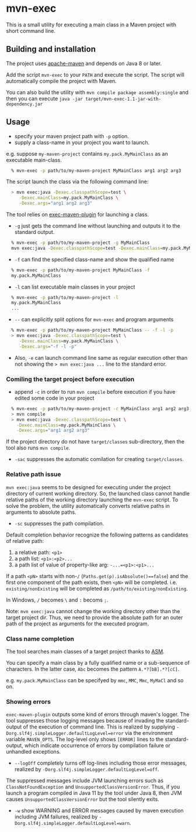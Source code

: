 # mvn-exec

This is a small utility for executing a main class in a Maven project with short command line.

## Building and installation

The project uses [apache-maven](http://maven.apache.org) and depends on Java 8 or later.

Add the script `mvn-exec` to your `PATH` and execute the script.
The script will automatically compile the project with Maven.

You can also build the utility with `mvn compile package assembly:single` 
and then you can execute `java -jar target/mvn-exec-1.1-jar-with-dependency.jar`

## Usage

* specify your maven project path with `-p` option.
* supply a class-name in your project you want to launch.

e.g. suppose `my-maven-project` contains `my.pack.MyMainClass` as an executable main-class.

```bash
  % mvn-exec -p path/to/my-maven-project MyMainClass arg1 arg2 arg3
```

The script launch the class via the following command line:

```bash
  > mvn exec:java -Dexec.classpathScope=test \
     -Dexec.mainClass=my.pack.MyMainClass \
     -Dexec.args="arg1 arg2 arg3"
```

The tool relies on [exec-maven-plugin](https://www.mojohaus.org/exec-maven-plugin/) for launching a class.

* `-g` just gets the command line without launching and outputs it to the standard output.

```bash
  % mvn-exec -p path/to/my-maven-project -g MyMainClass 
  mvn exec:java -Dexec.classpathScope=test -Dexec.mainClass=my.pack.MyMainClass 
```

* `-f` can find the specified class-name and show the qualified name

```bash
  % mvn-exec -p path/to/my-maven-project MyMainClass -f
  my.pack.MyMainClass
```

* `-l` can list executable main classes in your project

```bash
  % mvn-exec -p path/to/my-maven-project -l
  my.pack.MyMainClass
  ...

```

* `--` can explicitly split options for `mvn-exec` and program arguments

```bash
  % mvn-exec -p path/to/my-maven-project MyMainClass -- -f -l -p 
  > mvn exec:java -Dexec.classpathScope=test \
     -Dexec.mainClass=my.pack.MyMainClass \
     -Dexec.args="-f -l -p"
```

* Also, `-e` can launch command line same as regular execution other than not showing the `> mvn exec:java ...` line to the standard error.

### Comiling the target project before execution

* append `-c` in order to run `mvn compile` before execution if you have edited some code in your project

```bash
  % mvn-exec -p path/to/my-maven-project -c MyMainClass arg1 arg2 arg3
  > mvn compile
  > mvn exec:java -Dexec.classpathScope=test \
    -Dexec.mainClass=my.pack.MyMainClass \
    -Dexec.args="arg1 arg2 arg3"
```

If the project directory do not have `target/classes` sub-directory, 
then the tool also runs `mvn compile`.

* `-sac` suppresses the automatic comilation for creating `target/classes`.


### Relative path issue

`mvn exec:java` seems to be designed for executing under the project directory of current working directory.
So, the launched class cannot handle relative paths of the working directory launching the `mvn-exec` script.
To solve the problem, the utility automatically converts relative paths in arguments to absolute paths.

* `-sc` suppresses the path compilation. 

Default completion behavior recognize the following patterns as candidates of relative path:

  1. a relative path: `<p1>`
  2. a path list: `<p1>:<p2>...`
  3. a path list of value of property-like arg: `-...=<p1>:<p1>...`

If a path `<pN>` starts with non-`/` (`Paths.get(p).isAbsolute()==false`)
and the first one component of the path exists, then `<pN>` will be completed.
i.e. `existing/nonExisting` will be completed as `/path/to/existing/nonExisting`.

In Windows, `/` becomes `\` and `:` becoms `;`.

Note: `mvn exec:java` cannot change the working directory other than the target project dir.
   Thus, we need to provide the absolute path for an outer path of the project
    as arguments for the executed program.

### Class name completion 

The tool searches main classes of a target project thanks to [ASM](https://asm.ow2.io). 

You can specify a main class by a fully qualified name or a sub-sequence of characters.
In the latter case, `Abc` becomes the pattern `A.*?[bB].*?[cC]`.

e.g. `my.pack.MyMainClass` can be specifyed by `mmc`, `MMC`, `Mmc`, `MyMaCl` and so on.

### Showing errors

`exec-maven-plugin` outputs some kind of errors through maven's logger. 
The tool suppresses those logging messages because of invading the standard-output of the execution of command line.
This is realized by supplying `-Dorg.slf4j.simpleLogger.defaultLogLevel=error` via the environment variable `MAVEN_OPTS`.
The log-level only shows `[ERROR]` lines to the standard-output, which indicate occurrence of errors by compilation failure or unhandled exceptions.

* `--logOff` completely turns off log-lines including those error messages, realized by `-Dorg.slf4j.simpleLogger.defaultLogLevel=off`.

The suppressed messages include JVM launching errors such as `ClassNotFoundException` and `UnsupportedClassVersionError`. 
Thus, if you launch a program compiled in Java 11 by the tool under Java 8, 
then JVM causes `UnsupportedClassVersionError` but the tool silently exits.

* `-w` show WARNING and ERROR messages caused by maven execution including JVM failures, realized by `-Dorg.slf4j.simpleLogger.defaultLogLevel=warn`.
